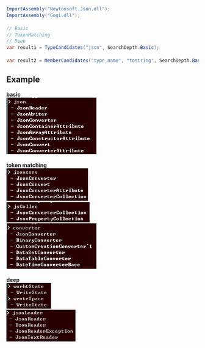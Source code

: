 ```cs
ImportAssembly("Newtonsoft.Json.dll");
ImportAssembly("Gogi.dll");

// Basic
// TokenMatching
// Deep
var result1 = TypeCandidates("json", SearchDepth.Basic);

var result2 = MemberCandidates("type_name", "tostring", SearchDepth.Basic);
```

Example
----
__basic__<br>
![1](img/1.png)<br>
<br>
__token matching__<br>
![2](img/2.png)<br>
![3](img/3.png)<br>
![4](img/4.png)<br>
<br>
__deep__<br>
![5](img/5.png)<br>
![6](img/6.png)<br>